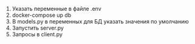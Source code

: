 1) Указать переменные в файле .env
2) docker-compose up db
3) В models.py в переменных для БД указать значения по умолчанию
4) Запустить server.py
5) Запросы в client.py